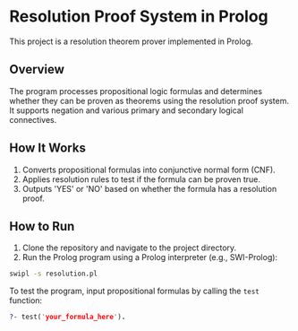 # Resolution Proof System in Prolog

This project is a resolution theorem prover implemented in Prolog.

## Overview
The program processes propositional logic formulas and determines whether they can be proven as theorems using the resolution proof system. It supports negation and various primary and secondary logical connectives.

## How It Works
1. Converts propositional formulas into conjunctive normal form (CNF).
2. Applies resolution rules to test if the formula can be proven true.
3. Outputs 'YES' or 'NO' based on whether the formula has a resolution proof.

## How to Run
1. Clone the repository and navigate to the project directory.
2. Run the Prolog program using a Prolog interpreter (e.g., SWI-Prolog):

```bash
swipl -s resolution.pl
```
To test the program, input propositional formulas by calling the `test` function:

```prolog
?- test('your_formula_here').
```
